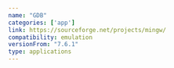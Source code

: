 ```yaml
---
name: "GDB"
categories: ['app']
link: https://sourceforge.net/projects/mingw/
compatibility: emulation
versionFrom: "7.6.1"
type: applications
---
```


